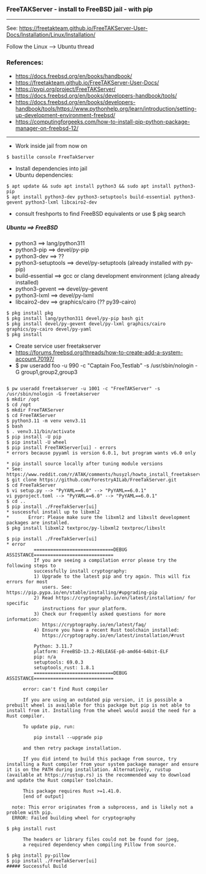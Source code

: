 ### FreeTAKServer - install to FreeBSD jail - with pip
***

See: https://freetakteam.github.io/FreeTAKServer-User-Docs/Installation/Linux/Installation/

Follow the Linux --> Ubuntu thread

### References:
* https://docs.freebsd.org/en/books/handbook/
* https://freetakteam.github.io/FreeTAKServer-User-Docs/
* https://pypi.org/project/FreeTAKServer/
* https://docs.freebsd.org/en/books/developers-handbook/tools/
* https://docs.freebsd.org/en/books/developers-handbook/tools/https://www.pythonhelp.org/learn/introduction/setting-up-development-environment-freebsd/
* https://computingforgeeks.com/how-to-install-pip-python-package-manager-on-freebsd-12/
***
* Work inside jail from now on

```
$ bastille console FreeTakServer
```

* Install dependencies into jail
* Ubuntu dependencies:

```
$ apt update && sudo apt install python3 && sudo apt install python3-pip
$ apt install python3-dev python3-setuptools build-essential python3-gevent python3-lxml libcairo2-dev
```

* consult freshports to find FreeBSD equivalents or use $ pkg search  

##### Ubuntu ==> FreeBSD
* python3 ==> lang/python311
* python3-pip ==> devel/py-pip
* python3-dev ==> ??
* python3-setuptools ==> devel/py-setuptools (already installed with py-pip) 
* build-essential ==> gcc or clang development environment (clang already installed)
* python3-gevent ==> devel/py-gevent
* python3-lxml ==> devel/py-lxml
* libcairo2-dev ==> graphics/cairo (?? py39-cairo)

```
$ pkg install pkg
$ pkg install lang/python311 devel/py-pip bash git
$ pkg install devel/py-gevent devel/py-lxml graphics/cairo graphics/py-cairo devel/py-yaml
$ pkg install 
```

* Create service user freetakserver
* https://forums.freebsd.org/threads/how-to-create-add-a-system-account.70197/
* $ pw useradd foo -u 990 -c "Captain Foo,Testlab" -s /usr/sbin/nologin -G group1,group2,group3
```
```
```
$ pw useradd freetakserver -u 1001 -c "FreeTAKServer" -s /usr/sbin/nologin -G freetakserver
$ mkdir /opt
$ cd /opt
$ mkdir FreeTAKServer
$ cd FreeTAKServer
$ python3.11 -m venv venv3.11
$ bash
$ . venv3.11/bin/activate
$ pip install -U pip
$ pip install -U wheel
$ pip install FreeTAKServer[ui] - errors
* errors because pyyaml is version 6.0.1, but program wants v6.0 only
```
```
* pip install source locally after tuning module versions
* See: https://www.reddit.com/r/ATAK/comments/husyzl/howto_install_freetakserver_on_a_pi/
$ git clone https://github.com/ForestryAILab/FreeTakServer.git
$ cd FreeTakServer
$ vi setup.py --> "PyYAML==6.0" --> "PyYAML==6.0.1"
vi pyproject.toml --> "PyYAML==6.0" --> "PyYAML==6.0.1"
$ cd ..
$ pip install ./FreeTakServer[ui]
* suscessful install up to libxml2
*       Error: Please make sure the libxml2 and libxslt development packages are installed.
$ pkg install libxml2 textproc/py-libxml2 textproc/libxslt
```
```
$ pip install ./FreeTakServer[ui]
* error
          =============================DEBUG ASSISTANCE=============================
          If you are seeing a compilation error please try the following steps to
          successfully install cryptography:
          1) Upgrade to the latest pip and try again. This will fix errors for most
             users. See: https://pip.pypa.io/en/stable/installing/#upgrading-pip
          2) Read https://cryptography.io/en/latest/installation/ for specific
             instructions for your platform.
          3) Check our frequently asked questions for more information:
             https://cryptography.io/en/latest/faq/
          4) Ensure you have a recent Rust toolchain installed:
             https://cryptography.io/en/latest/installation/#rust
      
          Python: 3.11.7
          platform: FreeBSD-13.2-RELEASE-p8-amd64-64bit-ELF
          pip: n/a
          setuptools: 69.0.3
          setuptools_rust: 1.8.1
          =============================DEBUG ASSISTANCE=============================
      
      error: can't find Rust compiler
      
      If you are using an outdated pip version, it is possible a prebuilt wheel is available for this package but pip is not able to install from it. Installing from the wheel would avoid the need for a Rust compiler.
      
      To update pip, run:
      
          pip install --upgrade pip
      
      and then retry package installation.
      
      If you did intend to build this package from source, try installing a Rust compiler from your system package manager and ensure it is on the PATH during installation. Alternatively, rustup (available at https://rustup.rs) is the recommended way to download and update the Rust compiler toolchain.
      
      This package requires Rust >=1.41.0.
      [end of output]
  
  note: This error originates from a subprocess, and is likely not a problem with pip.
  ERROR: Failed building wheel for cryptography

$ pkg install rust

      The headers or library files could not be found for jpeg,
      a required dependency when compiling Pillow from source.

$ pkg install py-pillow
$ pip install ./FreeTakServer[ui]
##### Successful Build

```
